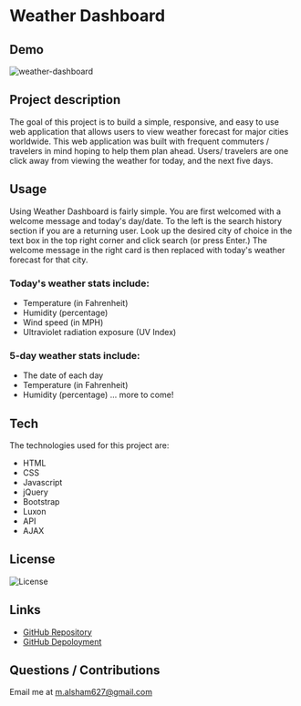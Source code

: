 # Weather Dashboard

## Demo
![weather-dashboard](https://user-images.githubusercontent.com/73148818/109868862-67ada700-7c25-11eb-944a-6a261e8cc171.gif)

## Project description
The goal of this project is to build a simple, responsive, and easy to use web application that allows users to view weather forecast for major cities worldwide. This web application was built with frequent commuters / travelers in mind hoping to help them plan ahead.
Users/ travelers are one click away from viewing the weather for today, and the next five days.

## Usage
Using Weather Dashboard is fairly simple. 
You are first welcomed with a welcome message and today's day/date. To the left is the search history section if you are a returning user.
Look up the desired city of choice in the text box in the top right corner and click search (or press Enter.)
The welcome message in the right card is then replaced with today's weather forecast for that city. 

### Today's weather stats include: 
- Temperature (in Fahrenheit)
- Humidity (percentage)
- Wind speed (in MPH)
- Ultraviolet radiation exposure (UV Index)

### 5-day weather stats include:
- The date of each day
- Temperature (in Fahrenheit)
- Humidity (percentage)
... more to come!

## Tech
The technologies used for this project are:
- HTML
- CSS
- Javascript
- jQuery
- Bootstrap
- Luxon
- API
- AJAX

## License 
 ![License](https://img.shields.io/static/v1?label=License&message=MIT&color=9cf)

## Links
- [GitHub Repository](https://github.com/Malsham3/weather-dashboard)
- [GitHub Depoloyment](https://malsham3.github.io/weather-dashboard/)

## Questions / Contributions
Email me at m.alsham627@gmail.com